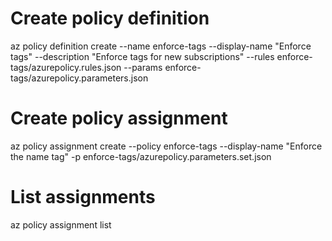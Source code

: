 # Create policy definition
az policy definition create --name enforce-tags --display-name "Enforce tags" --description "Enforce tags for new subscriptions" --rules enforce-tags/azurepolicy.rules.json --params enforce-tags/azurepolicy.parameters.json

# Create policy assignment
az policy assignment create --policy enforce-tags --display-name "Enforce the name tag" -p enforce-tags/azurepolicy.parameters.set.json

# List assignments
az policy assignment list
